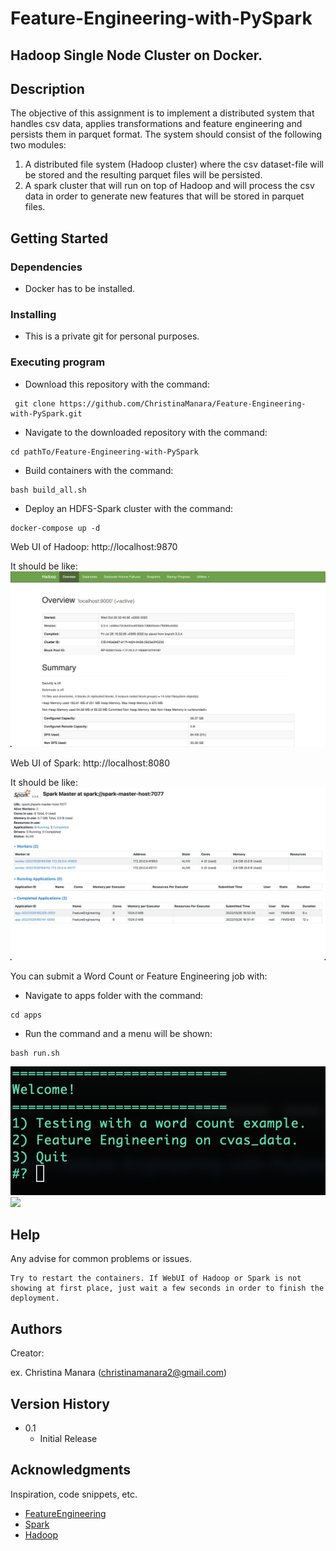 # Feature-Engineering-with-PySpark

## Hadoop Single Node Cluster on Docker.

## Description

The objective of this assignment is to implement a distributed system that handles csv data, applies transformations and feature engineering and persists them in parquet format. The system should consist of the
following two modules:

1. A distributed file system (Hadoop cluster) where the csv dataset-file will be stored and the resulting parquet files will be persisted.
2. A spark cluster that will run on top of Hadoop and will process the csv data in order to generate new features that will be stored in parquet files.

## Getting Started

### Dependencies

* Docker has to be installed. 

### Installing

* This is a private git for personal purposes. 

### Executing program

* Download this repository with the command:
```
 git clone https://github.com/ChristinaManara/Feature-Engineering-with-PySpark.git
```

* Navigate to the downloaded repository with the command: 
```
cd pathTo/Feature-Engineering-with-PySpark
```

* Build containers with the command:
```
bash build_all.sh
```

* Deploy an HDFS-Spark cluster with the command:
```
docker-compose up -d
```
Web UI of Hadoop: http://localhost:9870

It should be like: 
![alt text](https://github.com/ChristinaManara/Feature-Engineering-with-PySpark/blob/main/images/hadoop.png)

Web UI of Spark: http://localhost:8080

It should be like: 
![alt text](https://github.com/ChristinaManara/Feature-Engineering-with-PySpark/blob/main/images/spark.png)


You can submit a Word Count or Feature Engineering job with:
* Navigate to apps folder with the command:  
```
cd apps
```
* Run the command and a menu will be shown:
 ```
bash run.sh
```

![alt text](https://github.com/ChristinaManara/Feature-Engineering-with-PySpark/blob/main/images/terminal.png)
<img src="(https://github.com/ChristinaManara/Feature-Engineering-with-PySpark/blob/main/images/terminal.png)" width="30">

## Help

Any advise for common problems or issues.
```
Try to restart the containers. If WebUI of Hadoop or Spark is not showing at first place, just wait a few seconds in order to finish the deployment.
```

## Authors

Creator:

ex. Christina Manara (christinamanara2@gmail.com)  

## Version History

* 0.1
    * Initial Release

## Acknowledgments

Inspiration, code snippets, etc.
* [FeatureEngineering](https://spark.apache.org/docs/1.4.0/ml-features.html)
* [Spark](https://spark.apache.org/releases/spark-release-3-3-0.html)
* [Hadoop](https://hadoop.apache.org/release/3.3.4.html)
